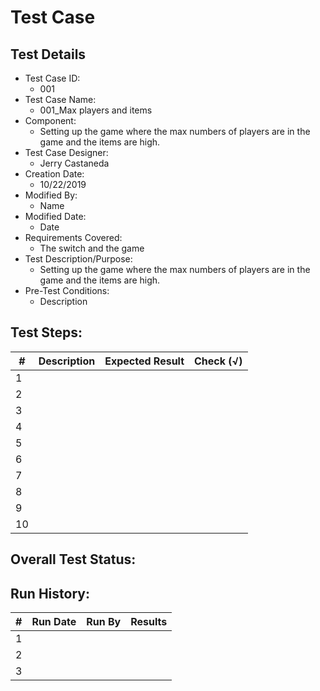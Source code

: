 
# Test Case 

## Test Details

* Test Case ID:
  * 001
* Test Case Name:
  * 001_Max players and items
* Component: 
  * Setting up the game where the max numbers of players are in the game and the items are high.
* Test Case Designer:
  * Jerry Castaneda
* Creation Date:
  * 10/22/2019
* Modified By:
  * Name
* Modified Date:
  * Date
* Requirements Covered:
  * The switch and the game
* Test Description/Purpose:
  * Setting up the game where the max numbers of players are in the game and the items are high.
* Pre-Test Conditions:
  * Description
## Test Steps: 
| # | Description | Expected Result | Check (√) |
| --- | --- | --- | --- |
| 1 | | | |			
| 2 | | | |			
| 3 | | | |			
| 4 | | | |			
| 5 | | | |			
| 6 | | | |			
| 7 | | | |			
| 8 | | | |			
| 9 | | | |			
| 10 | | | |			

## Overall Test Status:



## Run History:
| # |	Run Date |	Run By |	Results |
| --- | --- | --- | --- |
| 1 | | | |			
| 2 | | | |			
| 3 | | | |			
